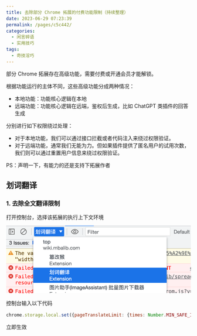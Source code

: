 ```yaml
---
title: 去除部分 Chrome 拓展的付费功能限制（持续整理）
date: 2023-06-29 07:23:39
permalink: /pages/c5c442/
categories:
  - 闲言碎语
  - 实用技巧
tags:
  - 奇技淫巧
---
```


部分 Chrome 拓展存在高级功能，需要付费或开通会员才能解锁。

根据功能运行的主体不同，这些高级功能分成两种情况：
- 本地功能：功能核心逻辑在本地
- 远端功能：功能核心逻辑在远端，鉴权后生成，比如 ChatGPT 类插件的回答生成

分别进行如下权限绕过处理：
- 对于本地功能，我们可以通过接口拦截或者代码注入来绕过权限验证。
- 对于远端功能，通常我们无能为力。但如果插件提供了匿名用户的试用次数，我们则可以通过重置用户信息来绕过权限验证。


PS：声明一下，有能力的还是支持下拓展作者

<!-- more -->

## 划词翻译

### 1. 去除全文翻译限制

打开控制台，选择该拓展的执行上下文环境

![Alt text](../../@assets/img/image-4.png)

控制台输入以下代码
```js
chrome.storage.local.set({pageTranslateLimit: {times: Number.MIN_SAFE_INTEGER}})
```

立即生效